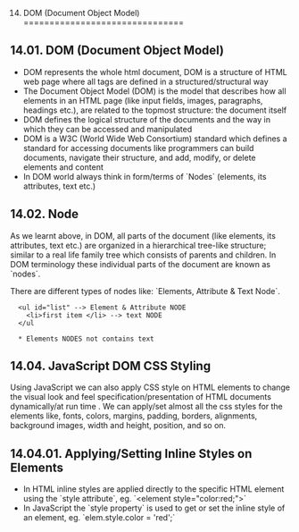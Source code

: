 14. DOM (Document Object Model)
===============================

14.01. DOM (Document Object Model)
----------------------------------

-   DOM represents the whole html document, DOM is a structure of HTML web page where all tags are defined in a structured/structural way
-   The Document Object Model (DOM) is the model that describes how all elements in an HTML page (like input fields, images, paragraphs, headings etc.), are related to the topmost structure: the document itself
-   DOM defines the logical structure of the documents and the way in which they can be accessed and manipulated
-   DOM is a W3C (World Wide Web Consortium) standard which defines a standard for accessing documents like programmers can build documents, navigate their structure, and add, modify, or delete elements and content
-   In DOM world always think in form/terms of \`Nodes\` (elements, its attributes, text etc.)

14.02. Node
-----------

As we learnt above, in DOM, all parts of the document (like elements, its attributes, text etc.) are organized in a hierarchical tree-like structure; similar to a real life family tree which consists of parents and children. In DOM terminology these individual parts of the document are known as \`nodes\`.  
  
There are different types of nodes like: \`Elements, Attribute & Text Node\`.

      <ul id="list" --> Element & Attribute NODE
        <li>first item </li> --> text NODE
      </ul
      
      * Elements NODES not contains text

14.04. JavaScript DOM CSS Styling
---------------------------------

Using JavaScript we can also apply CSS style on HTML elements to change the visual look and feel specification/presentation of HTML documents dynamically/at run time . We can apply/set almost all the css styles for the elements like, fonts, colors, margins, padding, borders, alignments, background images, width and height, position, and so on.

14.04.01. Applying/Setting Inline Styles on Elements
----------------------------------------------------

-   In HTML inline styles are applied directly to the specific HTML element using the \`style attribute\`, eg. \`&lt;element style="color:red;"&gt;\`
-   In JavaScript the \`style property\` is used to get or set the inline style of an element, eg. \`elem.style.color = 'red';\`
